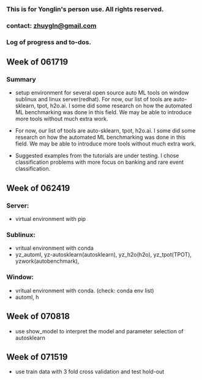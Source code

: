 ### This is for Yonglin's person use. All rights reserved.
### contact: zhuygln@gmail.com
### Log of progress and to-dos.


## Week of 061719



### Summary
- setup environment for several open source auto ML tools on window sublinux and linux server(redhat). For now, our list of tools are auto-sklearn, tpot, h2o.ai. I some did some research on how the automated ML benchmarking was done in this field. We may be able to introduce more tools without much extra work.

- For now, our list of tools are auto-sklearn, tpot, h2o.ai. I some did some research on how the automated ML benchmarking was done in this field. We may be able to introduce more tools without much extra work.

- Suggested examples from the tutorials are under testing. I chose classification problems with more focus on banking and rare event classification. 



## Week of 062419

### Server:
- virtual environment with pip




### Sublinux:

- vritual environment with conda
- yz_automl, yz-autosklearn(autosklearn), yz_h2o(h2o), yz_tpot(TPOT), yzwork(autobenchmark),


### Window:

- vritual environment with conda. (check: conda env list)
- automl, h

## Week of 070818
- use show_model to interpret the model and parameter selection of autosklearn
## Week of 071519

- use train data with 3 fold cross validation and test hold-out

